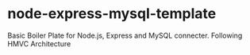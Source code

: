 # node-express-mysql-template
Basic Boiler Plate for Node.js, Express and MySQL connecter. Following HMVC Architecture
